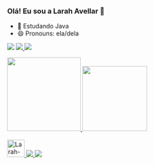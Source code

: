 ### Olá! Eu sou a Larah Avellar 👋

- 🌱 Estudando Java
- 😄 Pronouns: ela/dela

[<img src="https://img.shields.io/badge/linkedin-%230077B5.svg?&style=for-the-badge&logo=linkedin&logoColor=white" />](https://www.linkedin.com/mwlite/in/larah-avellar-891a0b225/)
<a href = "mailto:larahavellar44@gmail.com"><img src="https://img.shields.io/badge/Gmail-D14836?style=for-the-badge&logo=gmail&logoColor=white" />
[<img src="https://img.shields.io/badge/Facebook-1877F2?style=for-the-badge&logo=facebook&logoColor=white"/>](https://www.facebook.com/profile.php?id=100010364058509)
<div>
  <a href= "https://github.com/larahAvel141">
  <img height="170em" src="https://github-readme-stats.vercel.app/api?username=larahAvel141&show_icons=true&theme=dracula&include_all_commits=true&count_private=true">
  <img height="150em" src="https://github-readme-stats.vercel.app/api/top-langs/?username=larahAvel141&layout=compact&langs_count=16&theme=dracula"/>
</div>
<div style="display: incline_block"><br>
  <img alt="Larah-Java" height="40" width="40" src="https://cdn.jsdelivr.net/gh/devicons/devicon/icons/java/java-plain-wordmark.svg">
  <img src="https://img.shields.io/badge/Spring-6DB33F?style=for-the-badge&logo=spring&logoColor=white"/>
  <img src="https://img.shields.io/badge/MongoDB-4EA94B?style=for-the-badge&logo=mongodb&logoColor=white"/>
</div>
 
##


